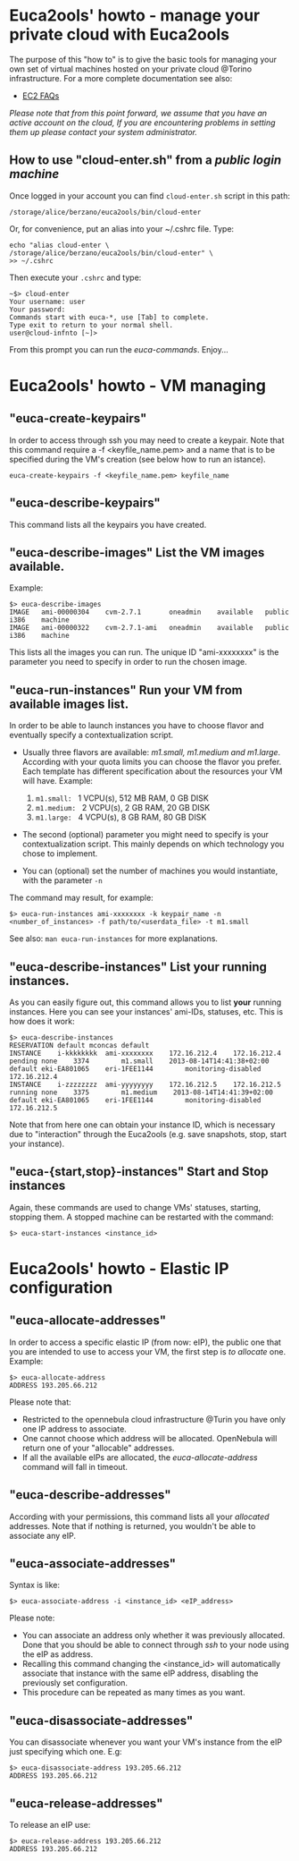Euca2ools' howto - manage your private cloud with Euca2ools
===========================================================

The purpose of this "how to" is to give the basic tools for managing 
your own set of virtual machines hosted on your private cloud 
@Torino infrastructure.
For a more complete documentation see also:

*   [EC2 FAQs](https://aws.amazon.com/ec2/faqs/ "Amazon EC2 FAQ")

*Please note that from this point forward, we assume that you have an
active account on the cloud, If you are encountering problems in 
setting them up please contact your system administrator.*

How to use "cloud-enter.sh" from a *public login machine*
---------------------------------------------------------

Once logged in your account you can find ```cloud-enter.sh``` script
in this path:


```/storage/alice/berzano/euca2ools/bin/cloud-enter```

Or, for convenience, put an alias into your ~/.cshrc file.
Type:


```{.sh}
echo "alias cloud-enter \
/storage/alice/berzano/euca2ools/bin/cloud-enter" \
>> ~/.cshrc
```

Then execute your ```.cshrc``` and type: 

    ~$> cloud-enter
    Your username: user
    Your password:
    Commands start with euca-*, use [Tab] to complete.
    Type exit to return to your normal shell.
    user@cloud-infnto [~]>

From this prompt you can run the *euca-commands*. 
Enjoy...


Euca2ools' howto - VM managing
===============================

"euca-create-keypairs"
----------------------

In order to access through ssh you may need to create a keypair. Note
that this command require a -f \<keyfile_name.pem\> and a name that 
is to be specified during the VM's creation (see below how to run 
an istance).

```{.sh}
euca-create-keypairs -f <keyfile_name.pem> keyfile_name
```

"euca-describe-keypairs"
------------------------
This command lists all the keypairs you have created.

"euca-describe-images" List the VM images available.
----------------------------------------------------
Example:

```{.sh}
$> euca-describe-images
IMAGE	ami-00000304	cvm-2.7.1	    oneadmin	available	public		i386	machine
IMAGE	ami-00000322	cvm-2.7.1-ami	oneadmin	available	public		i386	machine
```

This lists all the images you can run. The unique ID 
"ami-xxxxxxxx" is the parameter you need to specify
in order to run the chosen image.

"euca-run-instances" Run your VM from available images list.
------------------------------------------------------------
In order to be able to launch instances you have to choose flavor 
and eventually specify a contextualization script.

*   Usually three flavors are available: *m1.small, m1.medium and 
    m1.large*. According with your quota limits you can choose the 
    flavor you prefer.
    Each template has different specification about the resources 
    your VM will have.
    Example: 
    
    1.   ```m1.small: ```  1 VCPU(s), 512 MB RAM, 0  GB DISK 
    2.   ```m1.medium: ``` 2 VCPU(s),   2 GB RAM, 20 GB DISK
    3.   ```m1.large: ```  4 VCPU(s),   8 GB RAM, 80 GB DISK 
    
*   The second (optional) parameter you might need to specify is your
    contextualization script.
    This mainly depends on which technology you chose to implement.

*   You can (optional) set the number of machines you would instantiate, with the parameter ```-n```

The command may result, for example:

```{.sh}
$> euca-run-instances ami-xxxxxxxx -k keypair_name -n <number_of_instances> -f path/to/<userdata_file> -t m1.small
```

See also: ```man euca-run-instances``` for more explanations.

"euca-describe-instances" List your running instances.
------------------------------------------------------
As you can easily figure out, this command allows you to list 
__your__ running instances. Here you can see your instances' ami-IDs,
statuses, etc.
This is how does it work:

```{.sh}
$> euca-describe-instances
RESERVATION default mconcas default
INSTANCE    i-kkkkkkkk  ami-xxxxxxxx    172.16.212.4    172.16.212.4    pending none    3374        m1.small    2013-08-14T14:41:38+02:00   default eki-EA801065    eri-1FEE1144        monitoring-disabled     172.16.212.4
INSTANCE    i-zzzzzzzz  ami-yyyyyyyy    172.16.212.5    172.16.212.5    running none    3375        m1.medium    2013-08-14T14:41:39+02:00   default eki-EA801065    eri-1FEE1144        monitoring-disabled     172.16.212.5
```

Note that from here one can obtain your instance ID, which is 
necessary due to "interaction" through the Euca2ools 
(e.g. save snapshots, stop, start your instance).

"euca-{start,stop}-instances" Start and Stop instances
------------------------------------------------------
Again, these commands are used to change VMs' statuses, starting,
stopping them.
A stopped machine can be restarted with the command:

```{.sh}
$> euca-start-instances <instance_id>
```

Euca2ools' howto - Elastic IP configuration
============================================

"euca-allocate-addresses"
-------------------------

In order to access a specific elastic IP (from now: eIP), the public 
one that you are intended to use to access your VM, the first step 
is *to allocate* one.
Example:

```{.sh}
$> euca-allocate-address
ADDRESS 193.205.66.212
```

Please note that:

*   Restricted to the opennebula cloud infrastructure @Turin you 
    have only one IP address to associate. 
*   One cannot choose which address will be allocated. 
    OpenNebula will return one of your "allocable" addresses.
*   If all the available eIPs are allocated, 
    the *euca-allocate-address* command will fall in timeout. 

"euca-describe-addresses"
-------------------------

According with your permissions, this command lists all your 
*allocated* addresses. Note that if nothing is returned, you 
wouldn't be able to associate any eIP. 

"euca-associate-addresses"
--------------------------

Syntax is like:

```{.sh}
$> euca-associate-address -i <instance_id> <eIP_address>
```

Please note: 

*   You can associate an address only whether it was 
    previously allocated. Done that you should be able to connect 
    through *ssh* to your node using the eIP as address.
*   Recalling this command changing the \<instance_id\> will 
    automatically associate that instance with the same eIP address, 
    disabling the previously set configuration. 
*   This procedure can be repeated as many times as you want. 
 
"euca-disassociate-addresses"
-----------------------------

You can disassociate whenever you want your VM's instance from the 
eIP just specifying which one.
E.g:

```{.sh}
$> euca-disassociate-address 193.205.66.212
ADDRESS 193.205.66.212
```

"euca-release-addresses"
------------------------

To release an eIP use:

```{.sh}
$> euca-release-address 193.205.66.212
ADDRESS 193.205.66.212
```